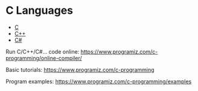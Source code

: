 
# C Languages

- [C](https://github.com/stepanenko/c-cpp-info/tree/master/C)
- [C++](https://github.com/stepanenko/c-cpp-info/tree/master/C++)
- [C#](https://github.com/stepanenko/c-cpp-info/tree/master/C%23#README.md)

Run C/C++/C#... code online: https://www.programiz.com/c-programming/online-compiler/

Basic tutorials: https://www.programiz.com/c-programming

Program examples: https://www.programiz.com/c-programming/examples

